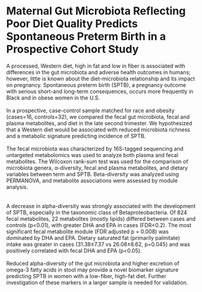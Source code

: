 # Maternal Gut Microbiota Reflecting Poor Diet Quality Predicts Spontaneous Preterm Birth in a Prospective Cohort Study 
A processed, Western diet, high in fat and low in fiber is associated with differences in the gut microbiota and adverse health outcomes in humans; however, little is known about the diet-microbiota relationship and its impact on pregnancy. Spontaneous preterm birth (SPTB), a pregnancy outcome with serious short-and long-term consequences, occurs more frequently in Black and in obese women in the U.S. <br /> <br /> 
In a prospective, case-control sample matched for race and obesity (cases=16, controls=32), we compared the fecal gut microbiota, fecal and plasma metabolites, and diet in the late second trimester. We hypothesized that a Western diet would be associated with reduced microbiota richness and a metabolic signature predicting incidence of SPTB. <br /> <br /> 
The fecal microbiota was characterized by 16S-tagged sequencing and untargeted metabolomics was used to analyze both plasma and fecal metabolites. The Wilcoxon rank-sum test was used for the comparison of microbiota genera, α-diversity, fecal and plasma metabolites, and dietary variables between term and SPTB. Beta-diversity was analyzed using PERMANOVA, and metabolite associations were assessed by module analysis.<br /> <br />  
A decrease in alpha-diversity was strongly associated with the development of SPTB, especially in the taxonomic class of Betaproteobacteria. Of 824 fecal metabolites, 22 metabolites (mostly lipids) differed between cases and controls (p<0.01), with greater DHA and EPA in cases (FDR<0.2). The most significant fecal metabolite module (FDR adjusted p = 0.008) was dominated by DHA and EPA. Dietary saturated fat (primarily palmitate) intake was greater in cases (31.38±7.37 vs 26.08±8.62, p=0.045) and was positively correlated with fecal DHA and EPA (p<0.05). <br /> <br /> 
Reduced alpha-diversity of the gut microbiota and higher excretion of omega-3 fatty acids in stool may provide a novel biomarker signature predicting SPTB in women with a low-fiber, high-fat diet. Further investigation of these markers in a larger sample is needed for validation.  
